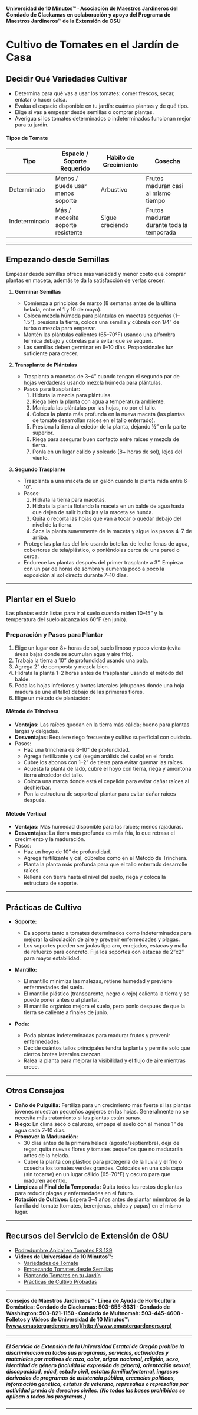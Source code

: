 #### Universidad de 10 Minutos™ · Asociación de Maestros Jardineros del Condado de Clackamas en colaboración y apoyo del Programa de Maestros Jardineros™ de la Extensión de OSU

# Cultivo de Tomates en el Jardín de Casa

## Decidir Qué Variedades Cultivar

- Determina para qué vas a usar los tomates: comer frescos, secar, enlatar o hacer salsa.
- Evalúa el espacio disponible en tu jardín: cuántas plantas y de qué tipo.
- Elige si vas a empezar desde semillas o comprar plantas.
- Averigua si los tomates determinados o indeterminados funcionan mejor para tu jardín.

#### Tipos de Tomate

| Tipo          | Espacio / Soporte Requerido      | Hábito de Crecimiento | Cosecha                           |
|---------------|----------------------------------|----------------------|-----------------------------------|
| Determinado   | Menos / puede usar menos soporte | Arbustivo            | Frutos maduran casi al mismo tiempo|
| Indeterminado | Más / necesita soporte resistente| Sigue creciendo      | Frutos maduran durante toda la temporada |

---

## Empezando desde Semillas

Empezar desde semillas ofrece más variedad y menor costo que comprar plantas en maceta, además te da la satisfacción de verlas crecer.

1. **Germinar Semillas**
   - Comienza a principios de marzo (8 semanas antes de la última helada, entre el 1 y 10 de mayo).
   - Coloca mezcla húmeda para plántulas en macetas pequeñas (1–1.5”), presiona la tierra, coloca una semilla y cúbrela con 1/4” de turba o mezcla para empezar.
   - Mantén las plántulas calientes (65–70°F) usando una alfombra térmica debajo y cúbrelas para evitar que se sequen.
   - Las semillas deben germinar en 6–10 días. Proporciónales luz suficiente para crecer.

2. **Transplante de Plántulas**
   - Trasplanta a macetas de 3–4” cuando tengan el segundo par de hojas verdaderas usando mezcla húmeda para plántulas.
   - Pasos para trasplantar:
     1. Hidrata la mezcla para plántulas.
     2. Riega bien la planta con agua a temperatura ambiente.
     3. Manipula las plántulas por las hojas, no por el tallo.
     4. Coloca la planta más profunda en la nueva maceta (las plantas de tomate desarrollan raíces en el tallo enterrado).
     5. Presiona la tierra alrededor de la planta, dejando ½” en la parte superior.
     6. Riega para asegurar buen contacto entre raíces y mezcla de tierra.
     7. Ponla en un lugar cálido y soleado (8+ horas de sol), lejos del viento.

3. **Segundo Trasplante**
   - Trasplanta a una maceta de un galón cuando la planta mida entre 6–10”.
   - Pasos:
     1. Hidrata la tierra para macetas.
     2. Hidrata la planta flotando la maceta en un balde de agua hasta que dejen de salir burbujas y la maceta se hunda.
     3. Quita o recorta las hojas que van a tocar o quedar debajo del nivel de la tierra.
     4. Saca la planta suavemente de la maceta y sigue los pasos 4–7 de arriba.
   - Protege las plantas del frío usando botellas de leche llenas de agua, cobertores de tela/plástico, o poniéndolas cerca de una pared o cerca.
   - Endurece las plantas después del primer trasplante a 3”. Empieza con un par de horas de sombra y aumenta poco a poco la exposición al sol directo durante 7–10 días.

---

## Plantar en el Suelo

Las plantas están listas para ir al suelo cuando miden 10–15” y la temperatura del suelo alcanza los 60°F (en junio).

### Preparación y Pasos para Plantar

1. Elige un lugar con 8+ horas de sol, suelo limoso y poco viento (evita áreas bajas donde se acumulan agua y aire frío).
2. Trabaja la tierra a 10” de profundidad usando una pala.
3. Agrega 2” de composta y mezcla bien.
4. Hidrata la planta 1–2 horas antes de trasplantar usando el método del balde.
5. Poda las hojas inferiores y brotes laterales (chupones donde una hoja madura se une al tallo) debajo de las primeras flores.
6. Elige un método de plantación:

#### Método de Trinchera

- **Ventajas:** Las raíces quedan en la tierra más cálida; bueno para plantas largas y delgadas.
- **Desventajas:** Requiere riego frecuente y cultivo superficial con cuidado.
- Pasos:
  - Haz una trinchera de 8–10” de profundidad.
  - Agrega fertilizante y cal (según análisis del suelo) en el fondo.
  - Cubre los abonos con 1–2” de tierra para evitar quemar las raíces.
  - Acuesta la planta de lado, cubre el hoyo con tierra, riega y amontona tierra alrededor del tallo.
  - Coloca una marca donde está el cepellón para evitar dañar raíces al deshierbar.
  - Pon la estructura de soporte al plantar para evitar dañar raíces después.

#### Método Vertical

- **Ventajas:** Más humedad disponible para las raíces; menos rajaduras.
- **Desventajas:** La tierra más profunda es más fría, lo que retrasa el crecimiento y la maduración.
- Pasos:
  - Haz un hoyo de 10” de profundidad.
  - Agrega fertilizante y cal, cúbrelos como en el Método de Trinchera.
  - Planta la planta más profunda para que el tallo enterrado desarrolle raíces.
  - Rellena con tierra hasta el nivel del suelo, riega y coloca la estructura de soporte.

---

## Prácticas de Cultivo

- **Soporte:**
  - Da soporte tanto a tomates determinados como indeterminados para mejorar la circulación de aire y prevenir enfermedades y plagas.
  - Los soportes pueden ser jaulas tipo aro, enrejados, estacas y malla de refuerzo para concreto. Fija los soportes con estacas de 2”x2” para mayor estabilidad.

- **Mantillo:**
  - El mantillo minimiza las malezas, retiene humedad y previene enfermedades del suelo.
  - El mantillo plástico (transparente, negro o rojo) calienta la tierra y se puede poner antes o al plantar.
  - El mantillo orgánico mejora el suelo, pero ponlo después de que la tierra se caliente a finales de junio.

- **Poda:**
  - Poda plantas indeterminadas para madurar frutos y prevenir enfermedades.
  - Decide cuántos tallos principales tendrá la planta y permite solo que ciertos brotes laterales crezcan.
  - Ralea la planta para mejorar la visibilidad y el flujo de aire mientras crece.

---

## Otros Consejos

- **Daño de Pulguilla:** Fertiliza para un crecimiento más fuerte si las plantas jóvenes muestran pequeños agujeros en las hojas. Generalmente no se necesita más tratamiento si las plantas están sanas.
- **Riego:** En clima seco o caluroso, empapa el suelo con al menos 1” de agua cada 7–10 días.
- **Promover la Maduración:**
  - 30 días antes de la primera helada (agosto/septiembre), deja de regar, quita nuevas flores y tomates pequeños que no madurarán antes de la helada.
  - Cubre la planta con plástico para protegerla de la lluvia y el frío o cosecha los tomates verdes grandes. Colócalos en una sola capa (sin tocarse) en un lugar cálido (65–70°F) y oscuro para que maduren adentro.
- **Limpieza al Final de la Temporada:** Quita todos los restos de plantas para reducir plagas y enfermedades en el futuro.
- **Rotación de Cultivos:** Espera 3–4 años antes de plantar miembros de la familia del tomate (tomates, berenjenas, chiles y papas) en el mismo lugar.

---

## Recursos del Servicio de Extensión de OSU

- [Podredumbre Apical en Tomates FS 139](http://catalog.extension.oregonstate.edu/)
- **Videos de Universidad de 10 Minutos™:**
  - [Variedades de Tomate](https://www.youtube.com/watch?v=K0Sl3YWDazo)
  - [Empezando Tomates desde Semillas](https://www.youtube.com/watch?v=Zs0lZNMIuzA)
  - [Plantando Tomates en tu Jardín](https://www.youtube.com/watch?v=Pucpx5fuKdk)
  - [Prácticas de Cultivo Probadas](https://www.youtube.com/watch?v=lpVBg-e_1vE)

---

#### Consejos de Maestros Jardineros™ · Línea de Ayuda de Horticultura Doméstica: Condado de Clackamas: 503-655-8631 · Condado de Washington: 503-821-1150 · Condado de Multnomah: 503-445-4608 · Folletos y Videos de Universidad de 10 Minutos™: [www.cmastergardeners.org](http://www.cmastergardeners.org)

---

##### El Servicio de Extensión de la Universidad Estatal de Oregón prohíbe la discriminación en todos sus programas, servicios, actividades y materiales por motivos de raza, color, origen nacional, religión, sexo, identidad de género (incluida la expresión de género), orientación sexual, discapacidad, edad, estado civil, estatus familiar/paternal, ingresos derivados de programas de asistencia pública, creencias políticas, información genética, estatus de veterano, represalias o represalias por actividad previa de derechos civiles. (No todas las bases prohibidas se aplican a todos los programas.)
---